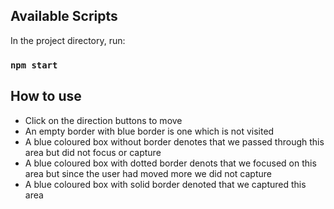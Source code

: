 ## Available Scripts

In the project directory, run:

### `npm start`


## How to use
- Click on the direction buttons to move
- An empty border with blue border is one which is not visited
- A blue coloured box without border denotes that we passed through this area but did not focus or capture
- A blue coloured box with dotted border denots that we focused on this area but since the user had moved more we did not capture
- A blue coloured box with solid border denoted that we captured this area
